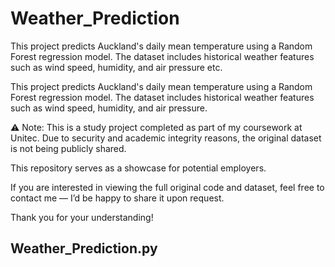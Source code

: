 # Weather_Prediction

This project predicts Auckland's daily mean temperature using a Random Forest regression model.
The dataset includes historical weather features such as wind speed, humidity, and air pressure etc.

This project predicts Auckland's daily mean temperature using a Random Forest regression model.
The dataset includes historical weather features such as wind speed, humidity, and air pressure.

⚠️ Note: This is a study project completed as part of my coursework at Unitec. Due to security and academic integrity reasons, the original dataset is not being publicly shared.

This repository serves as a showcase for potential employers.

If you are interested in viewing the full original code and dataset, feel free to contact me — I’d be happy to share it upon request.

Thank you for your understanding!

## Weather_Prediction.py

